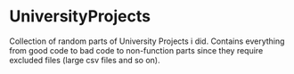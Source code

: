 # UniversityProjects

Collection of random parts of University Projects i did.
Contains everything from good code to bad code to non-function parts since they require excluded files (large csv files and so on).
